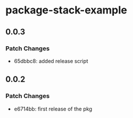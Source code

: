 # package-stack-example

## 0.0.3

### Patch Changes

- 65dbbc8: added release script

## 0.0.2

### Patch Changes

- e6714bb: first release of the pkg
